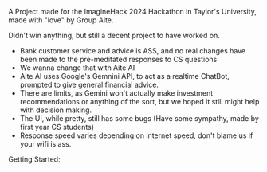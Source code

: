 A Project made for the ImagineHack 2024 Hackathon in Taylor's University, made with "love" by Group Aite.

Didn't win anything, but still a decent project to have worked on.

- Bank customer service and advice is ASS, and no real changes have been made to the pre-meditated responses to CS questions
- We wanna change that with Aite AI
- Aite AI uses Google's Gemnini API, to act as a realtime ChatBot, prompted to give general financial advice.
- There are limits, as Gemini won't actually make investment recommendations or anything of the sort, but we hoped it still might help with decision making.
- The UI, while pretty, still has some bugs (Have some sympathy, made by first year CS students)
- Response speed varies depending on internet speed, don't blame us if your wifi is ass.

Getting Started:

